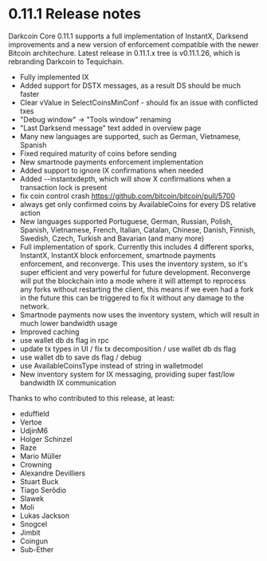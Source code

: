 # 0.11.1 Release notes

Darkcoin Core 0.11.1 supports a full implementation of InstantX, Darksend improvements
and a new version of enforcement compatible with the newer Bitcoin architechure.
Latest release in 0.11.1.x tree is v0.11.1.26, which is rebranding Darkcoin to Tequichain.

-   Fully implemented IX
-   Added support for DSTX messages, as a result DS should be much faster
-   Clear vValue in SelectCoinsMinConf - should fix an issue with conflicted txes
-   "Debug window" -> "Tools window" renaming
-   "Last Darksend message" text added in overview page
-   Many new languages are supported, such as German, Vietnamese, Spanish
-   Fixed required maturity of coins before sending
-   New smartnode payments enforcement implementation
-   Added support to ignore IX confirmations when needed
-   Added --instantxdepth, which will show X confirmations when a transaction lock is present
-   fix coin control crash https://github.com/bitcoin/bitcoin/pull/5700
-   always get only confirmed coins by AvailableCoins for every DS relative action
-   New languages supported Portuguese, German, Russian, Polish, Spanish, Vietnamese, French,
    Italian, Catalan, Chinese, Danish, Finnish, Swedish, Czech, Turkish and Bavarian (and many more)
-   Full implementation of spork. Currently this includes 4 different sporks, InstantX, InstantX block enforcement, smartnode payments enforcement, and reconverge. This uses the inventory system, so it's super efficient and very powerful for future development. Reconverge will put the blockchain into a mode where it will attempt to reprocess any forks without restarting the client, this means if we even had a fork in the future this can be triggered to fix it without any damage to the network.
-   Smartnode payments now uses the inventory system, which will result in much lower bandwidth usage
-   Improved caching
-   use wallet db ds flag in rpc
-   update tx types in UI / fix tx decomposition / use wallet db ds flag
-   use wallet db to save ds flag / debug
-   use AvailableCoinsType instead of string in walletmodel
-   New inventory system for IX messaging, providing super fast/low bandwidth IX communication

Thanks to who contributed to this release, at least:

-   eduffield
-   Vertoe
-   UdjinM6
-   Holger Schinzel
-   Raze
-   Mario Müller
-   Crowning
-   Alexandre Devilliers
-   Stuart Buck
-   Tiago Serôdio
-   Slawek
-   Moli
-   Lukas Jackson
-   Snogcel
-   Jimbit
-   Coingun
-   Sub-Ether

